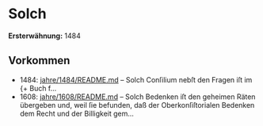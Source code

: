 # Solch

**Ersterwähnung:** 1484

## Vorkommen
- 1484: [jahre/1484/README.md](../jahre/1484/README.md) – Solch Conſilium nebſt den Fragen
iſt im {+ Buch f...
- 1608: [jahre/1608/README.md](../jahre/1608/README.md) – Solch Bedenken
iſt den geheimen Räten übergeben und, weil ſie befunden,
daß der Oberkonſiſtorialen Bedenken dem Recht und der
Billigkeit gem...
